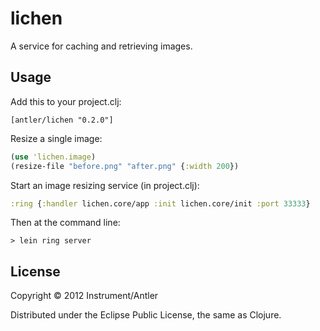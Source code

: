 # lichen

A service for caching and retrieving images.

## Usage

Add this to your project.clj:

`[antler/lichen "0.2.0"]`

Resize a single image:

```clj
(use 'lichen.image)
(resize-file "before.png" "after.png" {:width 200})
```

Start an image resizing service (in project.clj):

```clj
:ring {:handler lichen.core/app :init lichen.core/init :port 33333}
```

Then at the command line:

`> lein ring server`

## License

Copyright © 2012 Instrument/Antler

Distributed under the Eclipse Public License, the same as Clojure.

